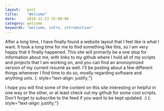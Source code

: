 ```yaml
---
layout:   post
title:    "Welcome"
date:     2016-12-23 15:00:00
category: welcome
keywords: "welcome, intro, introduction"
---
```


After a long time, I have finally found a website layout that I feel like is what I want. It took a long time for me to find
something like this, so I am very happy that it finally happened. This site will primarily be a one stop for information about me,
with links to my github where I hold all of my scripts and projects that I am working on, and you can find an anonoymized version
of my current resumé as well. I'll be posting about a few different things whenever I find time to do so, mostly regarding software
and anything unix.
{: style="text-align: justify;"}

I hope you will find some of the content on this site interesting or helpful in one way or the other, or at least check out my github
for some cool scripts. Don't forget to subscribe to the feed if you want to be kept updated. :)
{: style="text-align: justify;"}
